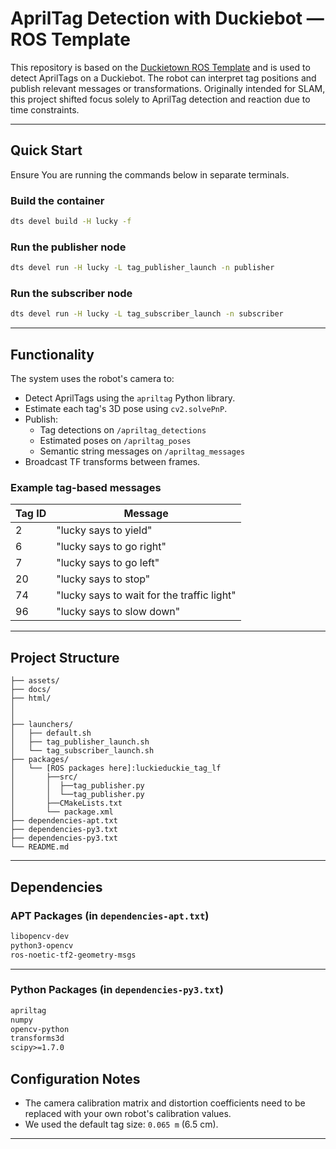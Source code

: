 # AprilTag Detection with Duckiebot — ROS Template

This repository is based on the [Duckietown ROS Template](https://github.com/duckietown/template-ros) and is used to detect AprilTags on a Duckiebot. The robot can interpret tag positions and publish relevant messages or transformations. Originally intended for SLAM, this project shifted focus solely to AprilTag detection and reaction due to time constraints.

---

##  Quick Start

Ensure You are running the commands below in separate terminals.

### Build the container

```bash
dts devel build -H lucky -f
```

### Run the publisher node

```bash
dts devel run -H lucky -L tag_publisher_launch -n publisher
```

### Run the subscriber node

```bash
dts devel run -H lucky -L tag_subscriber_launch -n subscriber
```

---

##  Functionality

The system uses the robot's camera to:

- Detect AprilTags using the `apriltag` Python library.
- Estimate each tag's 3D pose using `cv2.solvePnP`.
- Publish:
  - Tag detections on `/apriltag_detections`
  - Estimated poses on `/apriltag_poses`
  - Semantic string messages on `/apriltag_messages`
- Broadcast TF transforms between frames.

### Example tag-based messages

| Tag ID | Message |
|--------|---------|
| 2      | "lucky says to yield" |
| 6      | "lucky says to go right" |
| 7      | "lucky says to go left" |
| 20     | "lucky says to stop" |
| 74     | "lucky says to wait for the traffic light" |
| 96     | "lucky says to slow down" |

---

##  Project Structure

```
├── assets/
├── docs/
├── html/ 
│  
│  
├── launchers/
│   ├── default.sh
│   ├── tag_publisher_launch.sh
│   └── tag_subscriber_launch.sh
├── packages/
│   └── [ROS packages here]:luckieduckie_tag_lf
│       ├──src/
│       │  ├──tag_publisher.py
│       │  └──tag_publisher.py
│       ├──CMakeLists.txt
│       └── package.xml
├── dependencies-apt.txt
├── dependencies-py3.txt
├── dependencies-py3.txt
└── README.md
```

---

##  Dependencies


###  APT Packages (in `dependencies-apt.txt`)

```txt
libopencv-dev
python3-opencv
ros-noetic-tf2-geometry-msgs
```

---

###  Python Packages (in `dependencies-py3.txt`)

```txt
apriltag
numpy
opencv-python
transforms3d
scipy>=1.7.0
```

##  Configuration Notes

- The camera calibration matrix and distortion coefficients need to be replaced with your own robot's calibration values. 
- We used the default tag size: `0.065 m` (6.5 cm). 


---

